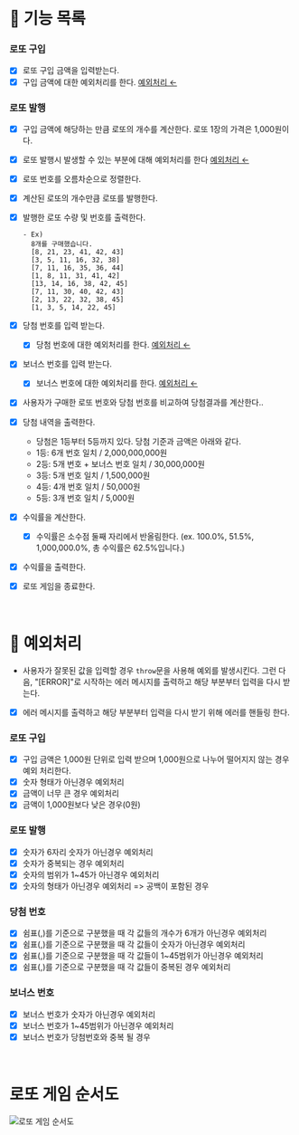 # 🚀 기능 목록

### 로또 구입

- [x] 로또 구입 금액을 입력받는다.
- [x] 구입 금액에 대한 예외처리를 한다. [예외처리 ←](#🚨-예외처리)

### 로또 발행

- [x] 구입 금액에 해당하는 만큼 로또의 개수를 계산한다. 로또 1장의 가격은 1,000원이다.
- [x] 로또 발행시 발생할 수 있는 부분에 대해 예외처리를 한다 [예외처리 ←](#🚨-예외처리)
- [x] 로또 번호를 오름차순으로 정렬한다.
- [x] 계산된 로또의 개수만큼 로또를 발행한다.
- [x] 발행한 로또 수량 및 번호를 출력한다.

  ```
  - Ex)
    8개를 구매했습니다.
    [8, 21, 23, 41, 42, 43]
    [3, 5, 11, 16, 32, 38]
    [7, 11, 16, 35, 36, 44]
    [1, 8, 11, 31, 41, 42]
    [13, 14, 16, 38, 42, 45]
    [7, 11, 30, 40, 42, 43]
    [2, 13, 22, 32, 38, 45]
    [1, 3, 5, 14, 22, 45]
  ```

- [x] 당첨 번호를 입력 받는다.

  - [x] 당첨 번호에 대한 예외처리를 한다. [예외처리 ←](#🚨-예외처리)

- [x] 보너스 번호를 입력 받는다.

  - [x] 보너스 번호에 대한 예외처리를 한다. [예외처리 ←](#🚨-예외처리)

- [x] 사용자가 구매한 로또 번호와 당첨 번호를 비교하여 당첨결과를 계산한다..
- [x] 당첨 내역을 출력한다.

  - 당첨은 1등부터 5등까지 있다. 당첨 기준과 금액은 아래와 같다.
  - 1등: 6개 번호 일치 / 2,000,000,000원
  - 2등: 5개 번호 + 보너스 번호 일치 / 30,000,000원
  - 3등: 5개 번호 일치 / 1,500,000원
  - 4등: 4개 번호 일치 / 50,000원
  - 5등: 3개 번호 일치 / 5,000원

- [x] 수익률을 계산한다.

  - [x] 수익률은 소수점 둘째 자리에서 반올림한다. (ex. 100.0%, 51.5%, 1,000,000.0%, 총 수익률은 62.5%입니다.)

- [x] 수익률을 출력한다.

- [x] 로또 게임을 종료한다.

<br>

# 🚨 예외처리

- 사용자가 잘못된 값을 입력할 경우 `throw`문을 사용해 예외를 발생시킨다. 그런 다음, "[ERROR]"로 시작하는 에러 메시지를 출력하고 해당 부분부터 입력을 다시 받는다.
- [x] 에러 메시지를 출력하고 해당 부분부터 입력을 다시 받기 위해 에러를 핸들링 한다.

### 로또 구입

- [x] 구입 금액은 1,000원 단위로 입력 받으며 1,000원으로 나누어 떨어지지 않는 경우 예외 처리한다.
- [x] 숫자 형태가 아닌경우 예외처리
- [x] 금액이 너무 큰 경우 예외처리
- [x] 금액이 1,000원보다 낮은 경우(0원)

### 로또 발행

- [x] 숫자가 6자리 숫자가 아닌경우 예외처리
- [x] 숫자가 중복되는 경우 예외처리
- [x] 숫자의 범위가 1~45가 아닌경우 예외처리
- [x] 숫자의 형태가 아닌경우 예외처리 => 공백이 포함된 경우

### 당첨 번호

- [x] 쉼표(,)를 기준으로 구분했을 때 각 값들의 개수가 6개가 아닌경우 예외처리
- [x] 쉼표(,)를 기준으로 구분했을 때 각 값들이 숫자가 아닌경우 예외처리
- [x] 쉼표(,)를 기준으로 구분했을 때 각 값들이 1~45범위가 아닌경우 예외처리
- [x] 쉼표(,)를 기준으로 구분했을 때 각 값들이 중복된 경우 예외처리

### 보너스 번호

- [x] 보너스 번호가 숫자가 아닌경우 예외처리
- [x] 보너스 번호가 1~45범위가 아닌경우 예외처리
- [x] 보너스 번호가 당첨번호와 중복 될 경우

<br>

# 로또 게임 순서도

![로또 게임 순서도](https://github.com/rlaclghks123/Learn_About_CSS/assets/55423198/aaa8e2cf-3bd5-466b-b233-c5194c6fda7e)
